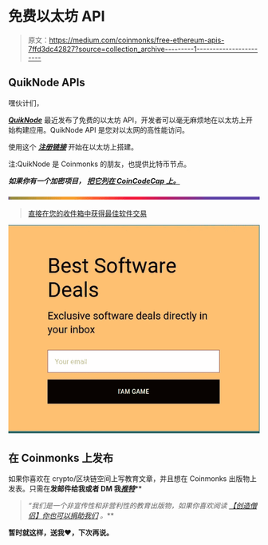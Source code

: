 # 免费以太坊 API

> 原文：<https://medium.com/coinmonks/free-ethereum-apis-7ffd3dc42827?source=collection_archive---------1----------------------->

## QuikNode APIs

嘿伙计们，

[***QuikNode***](https://new.quiknode.io/accounts/new?utm_source=coinmonks) 最近发布了免费的以太坊 API，开发者可以毫无麻烦地在以太坊上开始构建应用。QuikNode API 是您对以太网的高性能访问。

使用这个 [***注册链接***](https://new.quiknode.io/accounts/new?utm_source=coinmonks) 开始在以太坊上搭建。

注:QuikNode 是 Coinmonks 的朋友，也提供比特币节点。

***如果你有一个加密项目，*** [***把它列在 CoinCodeCap 上。***](https://coincodecap.com/create)

![](img/c52781499712f174a8efb30d45799401.png)

> [直接在您的收件箱中获得最佳软件交易](https://coincodecap.com/?utm_source=coinmonks)

[![](img/7c0b3dfdcbfea594cc0ae7d4f9bf6fcb.png)](https://coincodecap.com/?utm_source=coinmonks)

## 在 Coinmonks 上发布

如果你喜欢在 crypto/区块链空间上写教育文章，并且想在 Coinmonks 出版物上发表。只需在**发邮件给我或者 DM 我**[***推特***](https://twitter.com/coinmonks)**

> ***“我们是一个非宣传性和非营利性的教育出版物，如果你喜欢阅读* [*【创造僧侣】*](https://medium.com/coinmonks)*[*你也可以捐助我们*](/coinmonks/monks-need-your-help-7440418d67ec) *。****

******暂时就这样，送我❤️，下次再说。******